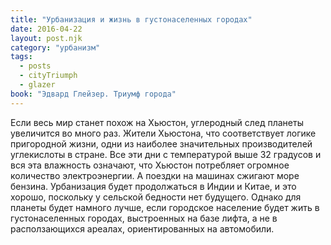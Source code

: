 ```yaml
---
title: "Урбанизация и жизнь в густонаселенных городах"
date: 2016-04-22
layout: post.njk
category: "урбанизм"
tags:
  - posts
  - cityTriumph
  - glazer
book: "Эдвард Глейзер. Триумф города"
---
```


Если весь мир станет похож на Хьюстон, углеродный след планеты увеличится во много раз. Жители Хьюстона, что соответствует логике пригородной жизни, одни из наиболее значительных производителей углекислоты в стране. Все эти дни с температурой выше 32 градусов и вся эта влажность означают, что Хьюстон потребляет огромное количество электроэнергии. А поездки на машинах сжигают море бензина. Урбанизация будет продолжаться в Индии и Китае, и это хорошо, поскольку у сельской бедности нет будущего. Однако для планеты будет намного лучше, если городское население будет жить в густонаселенных городах, выстроенных на базе лифта, а не в расползающихся ареалах, ориентированных на автомобили.
